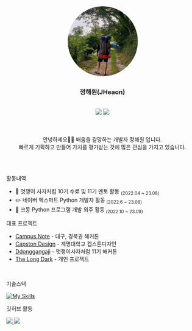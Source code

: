 <div>
  <div align="center">

  
  
  <img src="img/travel.jpg" style="width: 200px; border-radius: 50%; ">

  ### 정해원(JHeaon)

  <a href="https://blog.naver.com/j3heawon"><img src="https://img.shields.io/badge/JHeaon-3DDC84?style=badge&logo=Naver&logoColor=white"/></a> <a href="https://jheaon.tistory.com/"><img src="https://img.shields.io/badge/Jheaon-E5511E?style=badge&logo=Tistory&logoColor=white"/></a>
  ---
    
</div>
</div>

<div>

<br>

<p align="center"> 안녕하세요🙋🏻 배움을 갈망하는 개발자 정해원 입니다.<br> 빠르게 기획하고 만들어 가치를 평가받는 것에 많은 관심을 가지고 있습니다. 
</p>

<br><br>

활동내역

- 🦁 멋쟁이 사자처럼 10기 수료 및 11기 멘토 활동 <sub>(2022.04 ~ 23.08)</sub>
- ✏️ 네이버 엑스퍼트 Python 개발자 활동<sub> (2022.6 ~ 23.08)</sub>
- 🏢 크몽 Python 프로그램 개발 외주 활동<sub> (2022.10 ~ 23.09)</sub>

대표 프로젝트

- [Campus Note](https://github.com/JHeaon/Project_CompusNote) - 대구, 경북권 해커톤 
- [Capston Design](https://github.com/JHeaon/Project_CapstonDesign) - 계명대학교 캡스톤디자인
- [Ddonggangaji](https://github.com/ddonggangaji/backend) - 멋쟁이사자처럼 11기 해커톤
- [The Long Dark](https://github.com/JHeaon/Project_TheLongDark) - 개인 프로젝트
<br>

기술스택

[![My Skills](https://skillicons.dev/icons?i=c,cs,py,java,js,dart,html,css,tailwind,flutter,qt,unity,react,django,fastapi,docker,figma)](https://skillicons.dev)

깃허브 활동

<a href="https://github.com/anuraghazra/github-readme-stats">
        <img src="https://github-readme-stats-git-masterrstaa-rickstaa.vercel.app/api/top-langs/?username=JHeaon&layout=compact&theme=calm" width=42% />
</a>
<a href="https://github.com/devpla/github-stats-transparent">
        <img src="https://github-readme-stats-git-masterrstaa-rickstaa.vercel.app/api?username=JHeaon&show_icons=true&theme=calm" width=55% />
</a>